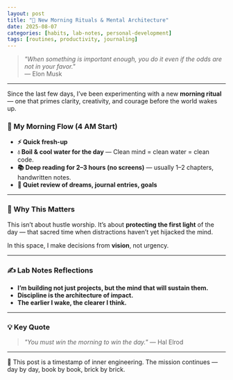```yaml
---
layout: post
title: "🌅 New Morning Rituals & Mental Architecture"
date: 2025-08-07
categories: [habits, lab-notes, personal-development]
tags: [routines, productivity, journaling]
---
```


> _"When something is important enough, you do it even if the odds are not in your favor."_  
> — Elon Musk

---

Since the last few days, I’ve been experimenting with a new **morning ritual** — one that primes clarity, creativity, and courage before the world wakes up.

### 🔁 My Morning Flow (4 AM Start)

- **⚡️ Quick fresh-up**
- **💧 Boil & cool water for the day** — Clean mind = clean water = clean code.
- **📚 Deep reading for 2–3 hours (no screens)** — usually 1–2 chapters, handwritten notes.
- **🧘 Quiet review of dreams, journal entries, goals**

---

### 🌄 Why This Matters

This isn’t about hustle worship. It’s about **protecting the first light** of the day — that sacred time when distractions haven’t yet hijacked the mind.

In this space, I make decisions from **vision**, not urgency.

---

### ✍️ Lab Notes Reflections

- **I’m building not just projects, but the mind that will sustain them.**
- **Discipline is the architecture of impact.**
- **The earlier I wake, the clearer I think.**

---

### 💡 Key Quote

> _"You must win the morning to win the day."_ — Hal Elrod

---

📘 This post is a timestamp of inner engineering. The mission continues — day by day, book by book, brick by brick.

